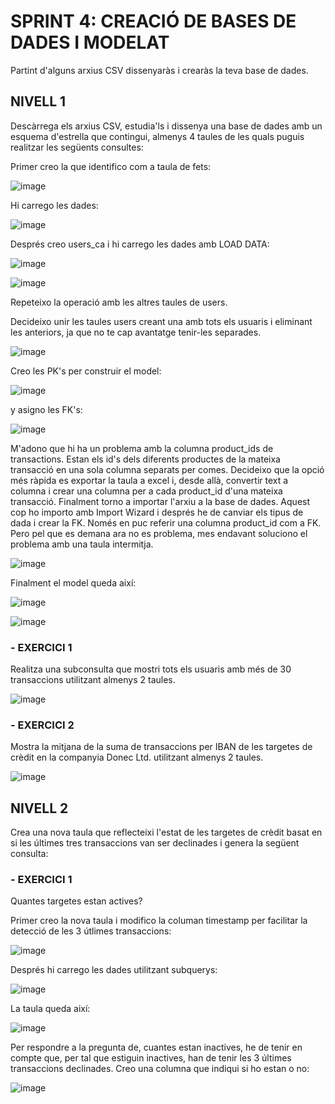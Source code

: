 # SPRINT 4: CREACIÓ DE BASES DE DADES I MODELAT
Partint d'alguns arxius CSV dissenyaràs i crearàs la teva base de dades.

## NIVELL 1
Descàrrega els arxius CSV, estudia'ls i dissenya una base de dades amb un esquema d'estrella que contingui, almenys 4 taules de les quals puguis realitzar les següents consultes:

Primer creo la que identifico com a taula de fets:

![image](https://github.com/user-attachments/assets/e6ca457e-9f91-43a3-a81a-e9779985cb48)

Hi carrego les dades: 

![image](https://github.com/user-attachments/assets/5635cbfa-9a6e-4757-90aa-947e2e1fc7de)


Després creo users_ca i hi carrego les dades amb LOAD DATA:

![image](https://github.com/user-attachments/assets/1871fc0e-c25b-4dac-9607-286eaac70691)


![image](https://github.com/user-attachments/assets/b878c807-70b7-4144-95a4-dc7d388a8689)


Repeteixo la operació amb les altres taules de users.

Decideixo unir les taules users creant una amb tots els usuaris i eliminant les anteriors, ja que no te cap avantatge tenir-les separades.

![image](https://github.com/user-attachments/assets/be30273d-7654-411c-9baf-c34a95b37a90)


Creo les PK's per construir el model:

![image](https://github.com/user-attachments/assets/c6344da3-9676-4cce-adb7-a77170ba337d)

y asigno les FK's:

![image](https://github.com/user-attachments/assets/3a9d771f-51aa-4253-a169-b455bac47920)


M'adono que hi ha un problema amb la columna product_ids de transactions. Estan els id's dels diferents productes de la mateixa transacció en una sola columna separats per comes. Decideixo que la opció més ràpida es exportar la taula a excel i, desde allà, convertir text a columna i crear una columna per a cada product_id d'una mateixa transacció. Finalment torno a importar l'arxiu a la base de dades.
Aquest cop ho importo amb Import Wizard i després he de canviar els tipus de dada i crear la FK. Només en puc referir una columna product_id com a FK. Pero pel que es 
demana ara no es problema, mes endavant soluciono el problema amb una taula intermitja.


![image](https://github.com/user-attachments/assets/273f8ed5-533c-450c-ab71-a2957490e762)


Finalment el model queda així:


![image](https://github.com/user-attachments/assets/bc06ca37-fb19-4692-a9d2-4e4dd49d7da9)


![image](https://github.com/user-attachments/assets/921df818-7636-4b25-8856-8125d0900ba6)



### - EXERCICI 1
Realitza una subconsulta que mostri tots els usuaris amb més de 30 transaccions utilitzant almenys 2 taules.

![image](https://github.com/user-attachments/assets/ba60e148-f272-4c41-b096-0d704a353bc3)


### - EXERCICI 2
Mostra la mitjana de la suma de transaccions per IBAN de les targetes de crèdit en la companyia Donec Ltd. utilitzant almenys 2 taules.


![image](https://github.com/user-attachments/assets/f9b4d9e6-28db-47dc-b7ce-eb485e26fb33)



## NIVELL 2
Crea una nova taula que reflecteixi l'estat de les targetes de crèdit basat en si les últimes tres transaccions van ser declinades i genera la següent consulta:

### - EXERCICI 1
Quantes targetes estan actives?

Primer creo la nova taula i modifico la columan timestamp per facilitar la detecció de les 3 útlimes transaccions:

![image](https://github.com/user-attachments/assets/d1257ec2-492f-482b-a64b-73cc2ee77e62)

Després hi carrego les dades utilitzant subquerys:

![image](https://github.com/user-attachments/assets/101b85e0-5e69-40e6-821c-c2eca04a4cff)


La taula queda així:

![image](https://github.com/user-attachments/assets/c84bc88b-e753-4cbc-845d-81f6cf97894d)


Per respondre a la pregunta de, cuantes estan inactives, he de tenir en compte que, per tal que estiguin inactives, han de tenir les 3 últimes transaccions declinades.
Creo una columna que indiqui si ho estan o no:


![image](https://github.com/user-attachments/assets/259066b9-7864-4df2-8ec7-e80f8da4315e)











